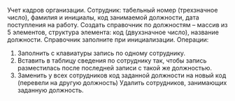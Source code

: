 Учет кадров организации. Сотрудник: табельный номер (трехзначное число), фамилия и инициалы, код занимаемой должности, дата поступления на работу. Создать справочник по должностям – массив из 5 элементов, структура элемента: код (двухзначное число), название должности. Справочник заполните при инициализации.
Операции:
1)	Заполнить с клавиатуры запись по одному сотруднику.
2)	Вставить в таблицу сведения по сотруднику так, чтобы запись разместилась после последней записи с такой же должностью.
3)	Заменить у всех сотрудников код заданной должности на новый код (перевели на другую должность)
Удалить сотрудников, занимающих заданную должность.
